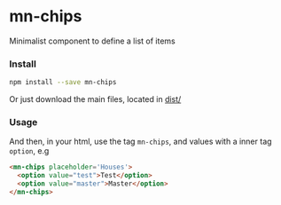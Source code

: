 # mn-chips

Minimalist component to define a list of items

<!-- See the [demo](https://minimalist-components.github.io/mn-chips/) -->

<!-- [![preview demo](https://raw.githubusercontent.com/minimalist-components/mn-chips/master/sources/example/mn-chips.gif)](https://minimalist-components.github.io/mn-chips/)  -->

### Install

```sh
npm install --save mn-chips
```

Or just download the main files, located in [dist/](https://github.com/minimalist-components/mn-chips/tree/master/dist)

### Usage

And then, in your html, use the tag `mn-chips`, and values with a inner tag `option`, e.g

```html
<mn-chips placeholder='Houses'>
  <option value="test">Test</option>
  <option value="master">Master</option>
</mn-chips>
```

